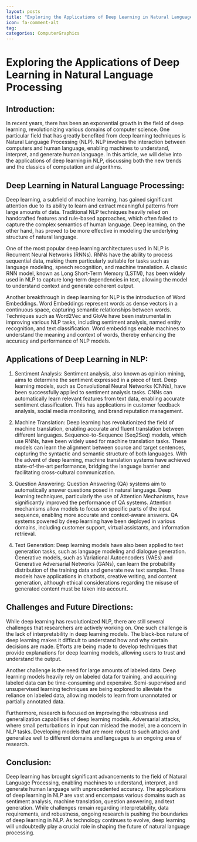 ```yaml
---
layout: posts
title: "Exploring the Applications of Deep Learning in Natural Language Processing"
icon: fa-comment-alt
tag:      
categories: ComputerGraphics
---
```



# Exploring the Applications of Deep Learning in Natural Language Processing

## Introduction:
In recent years, there has been an exponential growth in the field of deep learning, revolutionizing various domains of computer science. One particular field that has greatly benefited from deep learning techniques is Natural Language Processing (NLP). NLP involves the interaction between computers and human language, enabling machines to understand, interpret, and generate human language. In this article, we will delve into the applications of deep learning in NLP, discussing both the new trends and the classics of computation and algorithms.

## Deep Learning in Natural Language Processing:
Deep learning, a subfield of machine learning, has gained significant attention due to its ability to learn and extract meaningful patterns from large amounts of data. Traditional NLP techniques heavily relied on handcrafted features and rule-based approaches, which often failed to capture the complex semantics of human language. Deep learning, on the other hand, has proved to be more effective in modeling the underlying structure of natural language.

One of the most popular deep learning architectures used in NLP is Recurrent Neural Networks (RNNs). RNNs have the ability to process sequential data, making them particularly suitable for tasks such as language modeling, speech recognition, and machine translation. A classic RNN model, known as Long Short-Term Memory (LSTM), has been widely used in NLP to capture long-term dependencies in text, allowing the model to understand context and generate coherent output.

Another breakthrough in deep learning for NLP is the introduction of Word Embeddings. Word Embeddings represent words as dense vectors in a continuous space, capturing semantic relationships between words. Techniques such as Word2Vec and GloVe have been instrumental in improving various NLP tasks, including sentiment analysis, named entity recognition, and text classification. Word embeddings enable machines to understand the meaning and context of words, thereby enhancing the accuracy and performance of NLP models.

## Applications of Deep Learning in NLP:
1. Sentiment Analysis:
   Sentiment analysis, also known as opinion mining, aims to determine the sentiment expressed in a piece of text. Deep learning models, such as Convolutional Neural Networks (CNNs), have been successfully applied to sentiment analysis tasks. CNNs can automatically learn relevant features from text data, enabling accurate sentiment classification. This has applications in customer feedback analysis, social media monitoring, and brand reputation management.

2. Machine Translation:
   Deep learning has revolutionized the field of machine translation, enabling accurate and fluent translation between different languages. Sequence-to-Sequence (Seq2Seq) models, which use RNNs, have been widely used for machine translation tasks. These models can learn the alignment between source and target sentences, capturing the syntactic and semantic structure of both languages. With the advent of deep learning, machine translation systems have achieved state-of-the-art performance, bridging the language barrier and facilitating cross-cultural communication.

3. Question Answering:
   Question Answering (QA) systems aim to automatically answer questions posed in natural language. Deep learning techniques, particularly the use of Attention Mechanisms, have significantly improved the performance of QA systems. Attention mechanisms allow models to focus on specific parts of the input sequence, enabling more accurate and context-aware answers. QA systems powered by deep learning have been deployed in various domains, including customer support, virtual assistants, and information retrieval.

4. Text Generation:
   Deep learning models have also been applied to text generation tasks, such as language modeling and dialogue generation. Generative models, such as Variational Autoencoders (VAEs) and Generative Adversarial Networks (GANs), can learn the probability distribution of the training data and generate new text samples. These models have applications in chatbots, creative writing, and content generation, although ethical considerations regarding the misuse of generated content must be taken into account.

## Challenges and Future Directions:
While deep learning has revolutionized NLP, there are still several challenges that researchers are actively working on. One such challenge is the lack of interpretability in deep learning models. The black-box nature of deep learning makes it difficult to understand how and why certain decisions are made. Efforts are being made to develop techniques that provide explanations for deep learning models, allowing users to trust and understand the output.

Another challenge is the need for large amounts of labeled data. Deep learning models heavily rely on labeled data for training, and acquiring labeled data can be time-consuming and expensive. Semi-supervised and unsupervised learning techniques are being explored to alleviate the reliance on labeled data, allowing models to learn from unannotated or partially annotated data.

Furthermore, research is focused on improving the robustness and generalization capabilities of deep learning models. Adversarial attacks, where small perturbations in input can mislead the model, are a concern in NLP tasks. Developing models that are more robust to such attacks and generalize well to different domains and languages is an ongoing area of research.

## Conclusion:
Deep learning has brought significant advancements to the field of Natural Language Processing, enabling machines to understand, interpret, and generate human language with unprecedented accuracy. The applications of deep learning in NLP are vast and encompass various domains such as sentiment analysis, machine translation, question answering, and text generation. While challenges remain regarding interpretability, data requirements, and robustness, ongoing research is pushing the boundaries of deep learning in NLP. As technology continues to evolve, deep learning will undoubtedly play a crucial role in shaping the future of natural language processing.